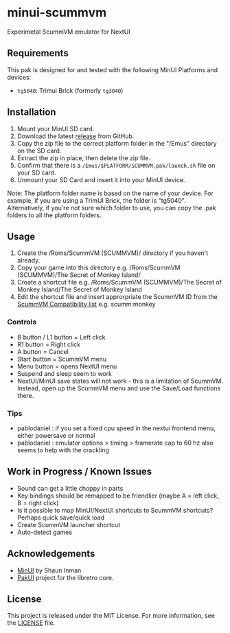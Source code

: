 # minui-scummvm
Experimetal ScummVM emulator for NextUI

## Requirements

This pak is designed for and tested with the following MinUI Platforms and devices:

- `tg5040`: Trimui Brick (formerly `tg3040`)

## Installation

1. Mount your MinUI SD card.
2. Download the latest [release](https://github.com/laesetuc/minui-scummvm/releases) from GitHub.
3. Copy the zip file to the correct platform folder in the "/Emus" directory on the SD card.
4. Extract the zip in place, then delete the zip file.
5. Confirm that there is a `/Emus/$PLATFORM/SCUMMVM.pak/launch.sh` file on your SD card.
6. Unmount your SD Card and insert it into your MinUI device.

Note: The platform folder name is based on the name of your device. For example, if you are using a TrimUI Brick, the folder is "tg5040". Alternatively, if you're not sure which folder to use, you can copy the .pak folders to all the platform folders.

## Usage

1. Create the /Roms/ScummVM (SCUMMVM)/ directory if you haven't already.
2. Copy your game into this directory e.g. /Roms/ScummVM (SCUMMVM)/The Secret of Monkey Island/
3. Create a shortcut file e.g. /Roms/ScummVM (SCUMMVM)/The Secret of Monkey Island/The Secret of Monkey Island
4. Edit the shortcut file and insert approrpriate the ScummVM ID from the [ScummVM Compatibility list](https://www.scummvm.org/compatibility/)
e.g. scumm:monkey

### Controls
- B button / L1 button = Left click
- R1 button = Right click
- A button = Cancel
- Start button = ScummVM menu
- Menu button = opens NextUI menu
- Suspend and sleep seem to work
- NextUI/MinUI save states will not work - this is a limitation of ScummVM. Instead, open up the ScummVM menu and use the Save/Load functions there.

### Tips

- pablodaniel : if you set a fixed cpu speed in the nextui frontend menu, either powersave or normal
- pablodaniel : emulator options > timing > framerate cap to 60 hz also seems to help with the crackling

## Work in Progress / Known Issues

- Sound can get a little choppy in parts
- Key bindings should be remapped to be friendlier (maybe A = left click, B = right click)
- Is it possible to map MinUI/NextUI shortcuts to ScummVM shortcuts?  Perhaps quick save/quick load
- Create ScummVM launcher shortcut
- Auto-detect games

## Acknowledgements

- [MinUI](https://github.com/shauninman/MinUI) by Shaun Inman
- [PakUI](https://github.com/tenlevels/PakUI) project for the libretro core.

## License

This project is released under the MIT License. For more information, see the [LICENSE](LICENSE) file.
